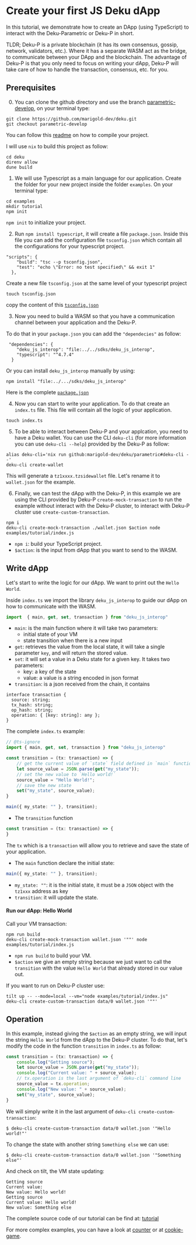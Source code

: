 # Create your first JS Deku dApp

In this tutorial, we demonstrate how to create an DApp (using TypeScript) to interact with the Deku-Parametric or Deku-P in short.

TLDR;
Deku-P is a private blockchain (it has its own consensus, gossip, network, validators, etc.). Where it has a separate WASM act as the bridge, to communicate between your DApp and the blockchain. The advantage of Deku-P is that you only need to focus on writing your dApp, Deku-P will take care of how to handle the transaction, consensus, etc. for you.

## Prerequisites

0. You can clone the github directory and use the branch [parametric-develop](https://github.com/marigold-dev/deku/tree/parametric-develop), on your terminal type:

```
git clone https://github.com/marigold-dev/deku.git 
git checkout parametric-develop
```

You can follow this [readme](https://github.com/marigold-dev/deku/tree/parametric) on how to compile your project.

I will use `nix` to build this project as follow:

```
cd deku
direnv allow
dune build
```

1. We will use Typescript as a main language for our application. Create the folder for your new project inside the folder `examples`.  On your terminal type:

```
cd examples
mkdir tutorial
npm init
```

`npm init` to initialize your project.

2. Run `npm install typescript`, it will create a file `package.json`. 
Inside this file you can add the configuration file `tsconfig.json` which contain all the configurations for your typescript project.

```
"scripts": {
    "build": "tsc --p tsconfig.json",
    "test": "echo \"Error: no test specified\" && exit 1"
  },
```

Create a new file `tsconfig.json` at the same level of your typescript project

```
touch tsconfig.json
```

copy the content of this [`tsconfig.json`](https://github.com/marigold-dev/deku/blob/cookie-game/examples/tutorial/tsconfig.json)


3. Now you need to build a WASM so that you have a communication channel between your application and the Deku-P. 

To do that in your `package.json` you can add the `"dependecies"` as follow:

```
 "dependencies": {
    "deku_js_interop": "file:../../sdks/deku_js_interop",
    "typescript": "^4.7.4"
  }
```

Or you can install `deku_js_interop` manually by using:

```
npm install "file:../.../sdks/deku_js_interop"
```

Here is the complete [`package.json`](https://github.com/marigold-dev/deku/blob/cookie-game/examples/tutorial/package.json)


4. Now you can start to write your application. To do that create an `index.ts` file. This file will contain all the logic of your application.

```
touch index.ts
```

5. To be able to interact between Deku-P and your applcation, you need to have a Deku wallet. You can use the CLI `deku-cli` (for more information you can use `deku-cli --help`) provided by the Deku-P as follow:

```
alias deku-cli='nix run github:marigold-dev/deku/parametric#deku-cli --'
deku-cli create-wallet
```

This will generate a `tz1xxxx.tzsidewallet` file. Let's rename it to `wallet.json` for the example.

6. Finally, we can test the dApp with the Deku-P, in this example we are using the CLI provided by Deku-P `create-mock-transaction` to run the example without interact with the Deku-P cluster, to interact with Deku-P cluster use `create-custom-transaction`. 

```
npm i
deku-cli create-mock-transaction ./wallet.json $action node examples/tutorial/index.js
```

- `npm i`: build your TypeScript project.
- `$action`: is the input from dApp that you want to send to the WASM.

## Write dApp

Let's start to write the logic for our dApp. We want to print out the `Hello World`.

Inside `index.ts` we import the library `deku_js_interop` to guide our dApp on how to communicate with the WASM.


```typescript
import  { main, get, set, transaction } from "deku_js_interop"
```

- `main`: is the main function where it will take two parameters: 
  + initial state of your VM 
  + state transition when there is a new input
- `get`: retrieves the value from the local state, it will take a single parameter `key`, and will return the stored value.
- `set`: it will set a value  in a Deku state for a given key. It takes two parameters:
  + key: a key of the state
  + value: a value is a string encoded in json format
- `transition`: is a json received from the chain, it contains
```
interface transaction {
  source: string;
  tx_hash: string;
  op_hash: string;
  operation: { [key: string]: any };
}
```

The complete `index.ts` example:

```typescript
// @ts-ignore
import { main, get, set, transaction } from "deku_js_interop"

const transition = (tx: transaction) => {
    // get the current value of `state` field defined in `main` function
    let source_value = JSON.parse(get("my_state"));
    // set the new value to `Hello world!`
    source_value = "Hello World!";
    // save the new state
    set("my_state", source_value);
}

main({ my_state: "" }, transition);
```

- The `transition` function

```typescript
const transition = (tx: transaction) => {
}
```

The `tx` which is a `transaction` will allow you to retrieve and save the state of your application.


- The `main` function declare the initial state:
```typescript
main({ my_state: "" }, transition);
```

- `my_state: ""`: it is the initial state, it must be a `JSON` object with the `tz1xxx` address as key
- `transition`: it will update the state.

#### Run our dApp: Hello World

Call your VM transaction:

```
npm run build
deku-cli create-mock-transaction wallet.json '""' node examples/tutorial/index.js
```

- `npm run build` to build your VM.
- `$action` we give an empty string because we just want to call the `transition` with the value `Hello World` that already stored in our value out.

If you want to run on Deku-P cluster use:

```
tilt up -- --mode=local --vm="node examples/tutorial/index.js"
deku-cli create-custom-transaction data/0 wallet.json '""'
```

## Operation
In this example, instead giving the `$action` as an empty string, we will input the string `Hello World` from the dApp to the Deku-P cluster. To do that, let's modify the code in the function `transition` in `index.ts` as follow:

```typescript
const transition = (tx: transaction) => {
    console.log("Getting source");
    let source_value = JSON.parse(get("my_state"));
    console.log("Current value: " + source_value);
    // tx.operation is the last argument of `deku-cli` command line
    source_value = tx.operation;
    console.log("New value: " + source_value);
    set("my_state", source_value);
}
```

We will simply write it in the last argument of `deku-cli create-custom-transaction`:

```shell script
$ deku-cli create-custom-transaction data/0 wallet.json '"Hello world!"'
```

To change the state with another string `Something else` we can use:

```shell script
$ deku-cli create-custom-transaction data/0 wallet.json '"Something else"'
```

And check on tilt, the VM state updating:
```
Getting source
Current value:
New value: Hello world!
Getting source
Current value: Hello world!
New value: Something else
```

The complete source code of our tutorial can be find at: [tutorial](https://github.com/marigold-dev/deku/tree/cookie-game/examples/tutorial)

For more complex examples, you can have a look at [counter](https://github.com/marigold-dev/deku/tree/cookie-game/examples/ts-counter) or at [cookie-game](https://github.com/marigold-dev/deku/tree/cookie-game/examples/cookie-game).